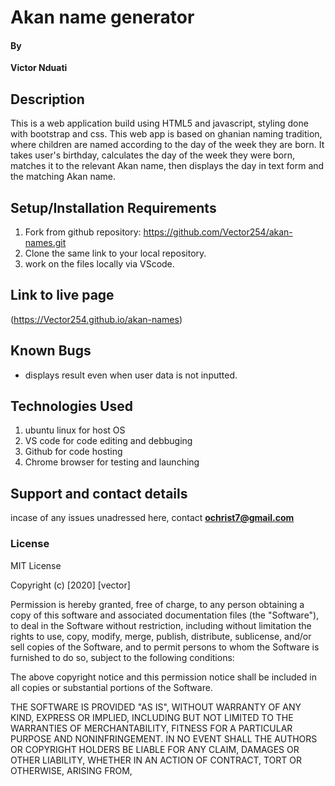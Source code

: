 #  Akan name generator
#### By 
**Victor Nduati**
## Description

This is a web application build using HTML5 and javascript, styling done with bootstrap and css. This web app is based on ghanian naming tradition, where children are named according to the day of the week they are born. It takes user's birthday, calculates the day of the week they were born, matches it to the relevant Akan name, then displays the day in text form and the matching Akan name.


## Setup/Installation Requirements
1. Fork from github repository: https://github.com/Vector254/akan-names.git
2. Clone the same link to your local repository.
3. work on the files locally via VScode.

## Link to live page
 (https://Vector254.github.io/akan-names)
## Known Bugs
* displays result even when user data is not inputted.
## Technologies Used
 1. ubuntu linux for host OS
 2. VS code for code editing and debbuging
 3. Github for code hosting
 4. Chrome browser for testing and launching
## Support and contact details
incase of any issues unadressed here, contact **ochrist7@gmail.com**
### License
MIT License

Copyright (c) [2020] [vector]

Permission is hereby granted, free of charge, to any person obtaining a copy
of this software and associated documentation files (the "Software"), to deal
in the Software without restriction, including without limitation the rights
to use, copy, modify, merge, publish, distribute, sublicense, and/or sell
copies of the Software, and to permit persons to whom the Software is
furnished to do so, subject to the following conditions:

The above copyright notice and this permission notice shall be included in all
copies or substantial portions of the Software.

THE SOFTWARE IS PROVIDED "AS IS", WITHOUT WARRANTY OF ANY KIND, EXPRESS OR
IMPLIED, INCLUDING BUT NOT LIMITED TO THE WARRANTIES OF MERCHANTABILITY,
FITNESS FOR A PARTICULAR PURPOSE AND NONINFRINGEMENT. IN NO EVENT SHALL THE
AUTHORS OR COPYRIGHT HOLDERS BE LIABLE FOR ANY CLAIM, DAMAGES OR OTHER
LIABILITY, WHETHER IN AN ACTION OF CONTRACT, TORT OR OTHERWISE, ARISING FROM,